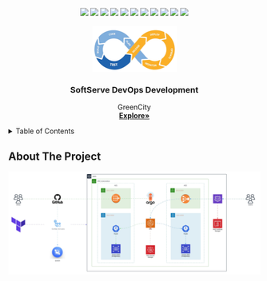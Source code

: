 <a name="readme-top"></a>

<div align="center">
	<code><img width="110" src="https://img.shields.io/badge/Amazon_AWS-FF9900?style=for-the-badge&logo=amazonaws&logoColor=white"></code>
	<code><img width="100" src="https://img.shields.io/badge/Terraform-7B42BC?style=for-the-badge&logo=terraform&logoColor=white"/></code>
  <code><img width="80" src="https://img.shields.io/badge/Docker-2CA5E0?style=for-the-badge&logo=docker&logoColor=white"/></code>
  <code><img width="110" src="https://img.shields.io/badge/kubernetes-326ce5.svg?&style=for-the-badge&logo=kubernetes&logoColor=white"/></code>
	<code><img width="121" src="https://img.shields.io/badge/Prometheus-000000?style=for-the-badge&logo=prometheus&labelColor=000000"/></code>
  <code><img width="85" src="https://img.shields.io/badge/Datadog-632CA6?style=for-the-badge&logo=datadog&logoColor=white"/></code>
	<code><img width="110" src="https://img.shields.io/badge/PostgreSQL-316192?style=for-the-badge&logo=postgresql&logoColor=white"/></code>
  <code><img width="95" src="https://img.shields.io/badge/GNU%20Bash-4EAA25?style=for-the-badge&logo=GNU%20Bash&logoColor=white"/></code>
  <code><img width="59" src="https://img.shields.io/badge/GIT-E44C30?style=for-the-badge&logo=git&logoColor=white"/></code>
	<code><img width="81" src="https://img.shields.io/badge/GitHub-100000?style=for-the-badge&logo=github&logoColor=white"/></code>
	<code><img width="70" src="https://img.shields.io/badge/Linux-FCC624?style=for-the-badge&logo=linux&logoColor=black"/></code>
</div>


<br />
<div align="center">
    <img src="./img/life-cycle-of-devops.png" width="169" height="92">
  <h3 align="center">SoftServe DevOps Development</h3>

  <p align="center">
    GreenCity
    <br />
    <a href="https://github.com/ita-social-projects/GreenCity"><strong>Explore»</strong></a>
  </p>
</div>


<details>
  <summary>Table of Contents</summary>
  <ol>
    <li>
      <a href="#about-the-project">About The Project</a>
    </li>
    <li>
      <a href="#getting-started">Getting Started</a>
      <ul>
        <li><a href="#prerequisites">Prerequisites</a></li>
        <li><a href="#installation">Installation</a></li>
      </ul>
    </li>
    <li><a href="#usage">Usage</a></li>
    <li><a href="#contributing">Contributing</a></li>
    <li><a href="#license">License</a></li>
    <li><a href="#contact">Contact</a></li>
    <li><a href="#acknowledgments">Acknowledgments</a></li>
  </ol>
</details>


## About The Project

![GreenCity Infrastructure](./img/GreenCity-Infrastructure.jpeg "GreenCity Infrastructure")